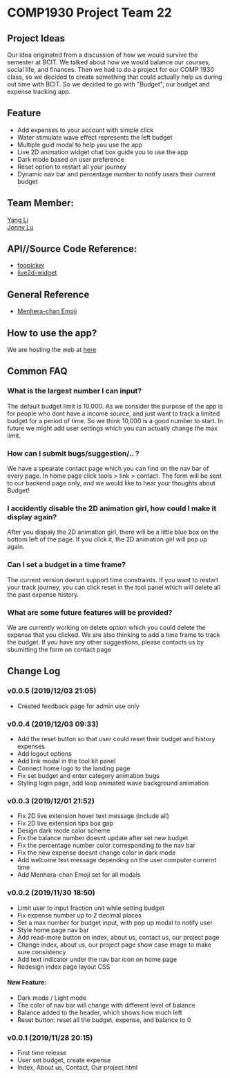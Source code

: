 # COMP1930 Project Team 22

## Project Ideas

Our idea originated from a discussion of how we would survive the semester at BCIT. We talked about how we would balance our courses, social life, and finances. Then we had to do a project for our COMP 1930 class, so we decided to create something that could actually help us during out time with BCIT. So we decided to go with "Budget", our budget and expense tracking app.

## Feature

- Add expenses to your account with simple click
- Water stimulate wave effect represents the left budget
- Multiple guid modal to help you use the app
- Live 2D animation widget chat box guide you to use the app
- Dark mode based on user preference
- Reset option to restart all your journey
- Dynamic nav bar and percentage number to notify users their current budget


## Team Member: 

[Yang Li](https://github.com/yang052513)  <br>
[Jonny Lu](https://github.com/lynnoj)

## API//Source Code Reference:

- [foopicker](https://github.com/yogasaikrishna/foopicker)
- [live2d-widget](https://live2d.com)

## General Reference

- [Menhera-chan Emoji](https://www.pixiv.net/member.php?id=2302136)

## How to use the app?
We are hosting the web at [here](https://comp1930-inclass.firebaseapp.com)

## Common FAQ
### What is the largest number I can input?
The default budget limit is 10,000. As we consider the purpose of the app is for people who dont have a income source, and just want to track a limited budget for a period of time. So we think 10,000 is a good number to start. In future we might add user settings which you can actually change the max limit.

### How can I submit bugs/suggestion/.. ?
We have a spearate contact page which you can find on the nav bar of every page. In home page click tools > link > contact. 
The form will be sent to our backend page only, and we would like to hear your thoughts about Budget!

### I accidently disable the 2D animation girl, how could I make it display again?
After you dispaly the 2D animation girl, there will be a little blue box on the bottom left of the page. If you click it, the 2D animation girl will pop up again.

### Can I set a budget in a time frame?
The current version doesnt support time constraints. If you want to restart your track journey, you can click reset in the tool panel which will delete all the past expense history.

### What are some future features will be provided?
We are currently working on delete option which you could delete the expense that you clicked. We are also thinking to add a time frame to track the budget. If you have any other suggestions, please contacts us by sbumitting the form on contact page

## Change Log

### v0.0.5 (2019/12/03 21:05)
- Created feedback page for admin use only

### v0.0.4 (2019/12/03 09:33)
- Add the reset button so that user could reset their budget and history expenses
- Add logout options
- Add link modal in the tool kit panel
- Connect home logo to the landing page
- Fix set budget and enter category animation bugs
- Styling login page, add loop animated wave background aniimation

### v0.0.3 (2019/12/01 21:52)
- Fix 2D live extension hover text message (include all)
- Fix 2D live extension tips box gap
- Design dark mode color scheme
- Fix the balance number doesnt update after set new budget
- Fix the percentage number color corresponding to the nav bar
- Fix the new expense doesnt change color in dark mode
- Add welcome text message depending on the user computer currernt time
- Add Menhera-chan Emoji set for all modals

### v0.0.2 (2019/11/30 18:50)
- Limit user to input fraction unit while setting budget
- Fix expense number up to 2 decimal places
- Set a max number for budget input, with pop up modal to notify user
- Style home page nav bar
- Add read-more button on index, about us, contact us, our project page
- Change index, about us, our project page show case image to make sure consistency
- Add text indicator under the nav bar icon on home page
- Redesign index page layout CSS
#### **New Feature:**
  - Dark mode / Light mode
  - The color of nav bar will change with different level of balance
  - Balance added to the header, which shows how much left
  - Reset button: reset all the budget, expense, and balance to 0

### v0.0.1 (2019/11/28 20:15)
- First time release
- User set budget, create expense
- Index, About us, Contact, Our project.html



